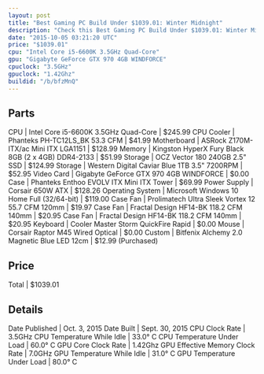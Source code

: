 ```yaml
---
layout: post
title: "Best Gaming PC Build Under $1039.01: Winter Midnight"
description: "Check this Best Gaming PC Build Under $1039.01: Winter Midnight. CPU: Intel Core i5-6600K 3.5GHz Quad-Core, CPU Cooler: Phanteks PH-TC12LS_BK 53.3 CFM, Motherboard: ASRock"
date: "2015-10-05 03:21:20 UTC"
price: "$1039.01"
cpu: "Intel Core i5-6600K 3.5GHz Quad-Core"
gpu: "Gigabyte GeForce GTX 970 4GB WINDFORCE"
cpuclock: "3.5GHz"
gpuclock: "1.42Ghz"
buildid: "/b/bfzMnQ"
---
```


## Parts

CPU | Intel Core i5-6600K 3.5GHz Quad-Core | $245.99
CPU Cooler | Phanteks PH-TC12LS_BK 53.3 CFM | $41.99
Motherboard | ASRock Z170M-ITX/ac Mini ITX LGA1151 | $128.99
Memory | Kingston HyperX Fury Black 8GB (2 x 4GB) DDR4-2133 | $51.99
Storage | OCZ Vector 180 240GB 2.5" SSD | $124.99
Storage | Western Digital Caviar Blue 1TB 3.5" 7200RPM | $52.95
Video Card | Gigabyte GeForce GTX 970 4GB WINDFORCE | $0.00
Case | Phanteks Enthoo EVOLV ITX Mini ITX Tower | $69.99
Power Supply | Corsair 650W ATX | $128.26
Operating System | Microsoft Windows 10 Home Full (32/64-bit) | $119.00
Case Fan | Prolimatech Ultra Sleek Vortex 12 55.7 CFM 120mm | $19.97
Case Fan | Fractal Design HF14-BK 118.2 CFM 140mm | $20.95
Case Fan | Fractal Design HF14-BK 118.2 CFM 140mm | $20.95
Keyboard | Cooler Master Storm QuickFire Rapid | $0.00
Mouse | Corsair Raptor M45 Wired Optical | $0.00
Custom | Bitfenix Alchemy 2.0 Magnetic Blue LED 12cm | $12.99 (Purchased)

## Price

Total | $1039.01

## Details

Date Published | Oct. 3, 2015
Date Built | Sept. 30, 2015
CPU Clock Rate | 3.5GHz
CPU Temperature While Idle | 33.0° C
CPU Temperature Under Load | 60.0° C
GPU Core Clock Rate | 1.42Ghz
GPU Effective Memory Clock Rate | 7.0GHz
GPU Temperature While Idle | 31.0° C
GPU Temperature Under Load | 80.0° C